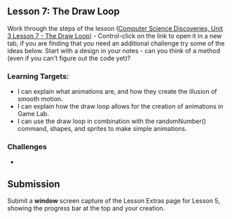 ## Lesson 7: The Draw Loop

Work through the steps of the lesson  ([Computer Science Discoveries, Unit 3 Lesson 7 - The Draw Loop](https://studio.code.org/s/csd3-2018/stage/7/puzzle/1)) - Control-click on the link to open it in a new tab, if you are finding that you need an additional challenge try some of the ideas below. Start with a design in your notes - can you think of a method (even if you can't figure out the code yet)?

### Learning Targets:

* I can explain what animations are, and how they create the illusion of smooth motion.
* I can explain how the draw loop allows for the creation of animations in Game Lab.
* I can use the draw loop in combination with the randomNumber() command, shapes, and sprites to make simple animations.

### Challenges

* 

## Submission

Submit a **window** screen capture of the Lesson Extras page for Lesson 5, showing the progress bar at the top and your creation.
